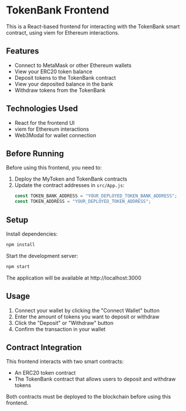 # TokenBank Frontend

This is a React-based frontend for interacting with the TokenBank smart contract, using viem for Ethereum interactions.

## Features

- Connect to MetaMask or other Ethereum wallets
- View your ERC20 token balance
- Deposit tokens to the TokenBank contract
- View your deposited balance in the bank
- Withdraw tokens from the TokenBank

## Technologies Used

- React for the frontend UI
- viem for Ethereum interactions
- Web3Modal for wallet connection

## Before Running

Before using this frontend, you need to:

1. Deploy the MyToken and TokenBank contracts
2. Update the contract addresses in `src/App.js`:
   ```javascript
   const TOKEN_BANK_ADDRESS = "YOUR_DEPLOYED_TOKEN_BANK_ADDRESS";
   const TOKEN_ADDRESS = "YOUR_DEPLOYED_TOKEN_ADDRESS";
   ```

## Setup

Install dependencies:

```bash
npm install
```

Start the development server:

```bash
npm start
```

The application will be available at http://localhost:3000

## Usage

1. Connect your wallet by clicking the "Connect Wallet" button
2. Enter the amount of tokens you want to deposit or withdraw
3. Click the "Deposit" or "Withdraw" button
4. Confirm the transaction in your wallet

## Contract Integration

This frontend interacts with two smart contracts:
- An ERC20 token contract
- The TokenBank contract that allows users to deposit and withdraw tokens

Both contracts must be deployed to the blockchain before using this frontend. 